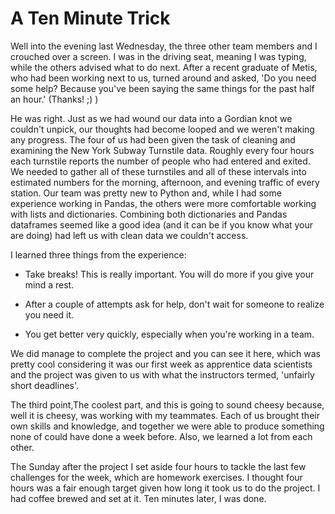 # A Ten Minute Trick

Well into the evening last Wednesday, the three other team members and I crouched over a screen. I was in the driving seat, meaning I was typing, while the others advised what to do next. After a recent graduate of Metis, who had been working next to us, turned around and asked, 'Do you need some help? Because you've been saying the same things for the past half an hour.' (Thanks! ;) )

He was right. Just as we had wound our data into a Gordian knot we couldn't unpick, our thoughts had become looped and we weren't making any progress. The four of us had been given the task of cleaning and examining the New York Subway Turnstile data. Roughly every four hours each turnstile reports the number of people who had entered and exited. We needed to gather all of these turnstiles and all of these intervals into estimated numbers for the morning, afternoon, and evening traffic of every station. Our team was pretty new to Python and, while I had some experience working in Pandas, the others were more comfortable working with lists and dictionaries. Combining both dictionaries and Pandas dataframes seemed like a good idea (and it can be if you know what your are doing) had left us with clean data we couldn't access.

I learned three things from the experience:

- Take breaks! This is really important. You will do more if you give your mind a rest.

- After a couple of attempts ask for help, don't wait for someone to realize you need it.

- You get better very quickly, especially when you're working in a team.

We did manage to complete the project and you can see it here, which was pretty cool considering it was our first week as apprentice data scientists and the project was given to us with what the instructors termed, 'unfairly short deadlines'. 

The third point,The coolest part, and this is going to sound cheesy because, well it is cheesy, was working with my teammates. Each of us brought their own skills and knowledge, and together we were able to produce something none of could have done a week before. Also, we learned a lot from each other.

The Sunday after the project I set aside four hours to tackle the last few challenges for the week, which are homework exercises. I thought four hours was a fair enough target given how long it took us to do the project. I had coffee brewed and set at it. Ten minutes later, I was done. 
